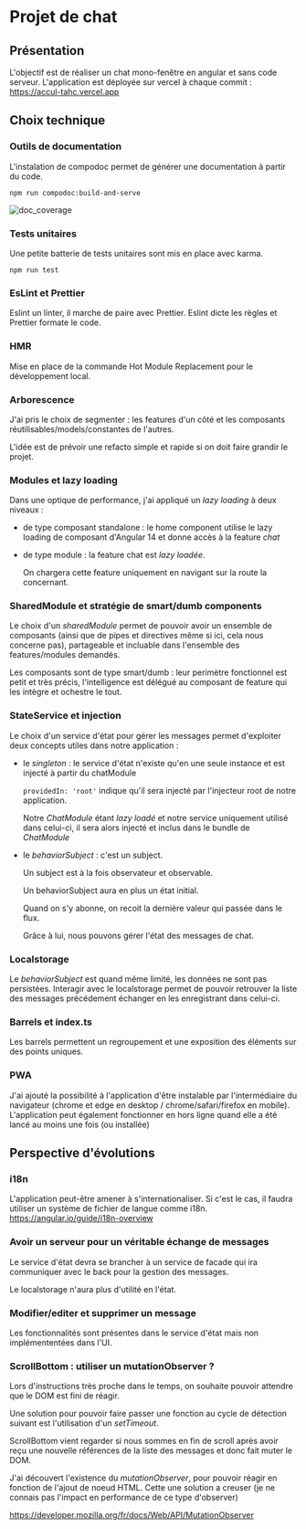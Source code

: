 # Projet de chat

## Présentation

L'objectif est de réaliser un chat mono-fenêtre en angular et sans code serveur.
L'application est déployée sur vercel à chaque commit : https://accul-tahc.vercel.app

## Choix technique

### Outils de documentation

L'instalation de compodoc permet de générer une documentation à partir du code.

`npm run compodoc:build-and-serve`

![doc_coverage](https://user-images.githubusercontent.com/1424833/196545904-07250950-578f-41d5-9ea8-54fe1da68918.png)

### Tests unitaires

Une petite batterie de tests unitaires sont mis en place avec karma.

`npm run test`

### EsLint et Prettier

Eslint un linter, il marche de paire avec Prettier.
Eslint dicte les règles et Prettier formate le code.

### HMR

Mise en place de la commande Hot Module Replacement pour le développement local.

### Arborescence

J'ai pris le choix de segmenter : les features d'un côté et les composants réutilisables/models/constantes de l'autres.

L'idée est de prévoir une refacto simple et rapide si on doit faire grandir le projet.

### Modules et lazy loading

Dans une optique de performance, j'ai appliqué un _lazy loading_ à deux niveaux :

- de type composant standalone : le home component utilise le lazy loading de composant d'Angular 14 et donne accès à la feature _chat_
- de type module : la feature chat est _lazy loadée_.

  On chargera cette feature uniquement en navigant sur la route la concernant.

### SharedModule et stratégie de smart/dumb components

Le choix d'un _sharedModule_ permet de pouvoir avoir un ensemble de composants (ainsi que de pipes et directives même si ici, cela nous concerne pas), partageable et incluable dans l'ensemble des features/modules demandés.

Les composants sont de type smart/dumb : leur perimètre fonctionnel est petit et très précis, l'intelligence est délégué au composant de feature qui les intègre et ochestre le tout.

### StateService et injection

Le choix d'un service d'état pour gérer les messages permet d'exploiter deux concepts utiles dans notre application :

- le _singleton_ : le service d'état n'existe qu'en une seule instance et est injecté à partir du chatModule

  `providedIn: 'root'` indique qu'il sera injecté par l'injecteur root de notre application.

  Notre _ChatModule_ étant _lazy loadé_ et notre service uniquement utilisé dans celui-ci, il sera alors injecté et inclus dans le bundle de _ChatModule_

- le _behaviorSubject_ : c'est un subject.

  Un subject est à la fois observateur et observable.

  Un behaviorSubject aura en plus un état initial.

  Quand on s'y abonne, on recoit la dernière valeur qui passée dans le flux.

  Grâce à lui, nous pouvons gérer l'état des messages de chat.

### Localstorage

Le _behaviorSubject_ est quand même limité, les données ne sont pas persistées.
Interagir avec le localstorage permet de pouvoir retrouver la liste des messages précédement échanger en les enregistrant dans celui-ci.

### Barrels et index.ts

Les barrels permettent un regroupement et une exposition des éléments sur des points uniques.

### PWA

J'ai ajouté la possibilité à l'application d'être instalable par l'intermédiaire du navigateur (chrome et edge en desktop / chrome/safari/firefox en mobile).
L'application peut également fonctionner en hors ligne quand elle a été lancé au moins une fois (ou installée)

## Perspective d'évolutions

### i18n

L'application peut-être amener à s'internationaliser.
Si c'est le cas, il faudra utiliser un système de fichier de langue comme i18n.
https://angular.io/guide/i18n-overview

### Avoir un serveur pour un véritable échange de messages

Le service d'état devra se brancher à un service de facade qui ira communiquer avec le back pour la gestion des messages.

Le localstorage n'aura plus d'utilité en l'état.

### Modifier/editer et supprimer un message

Les fonctionnalités sont présentes dans le service d'état mais non implémententées dans l'UI.

### ScrollBottom : utiliser un mutationObserver ?

Lors d'instructions très proche dans le temps, on souhaite pouvoir attendre que le DOM est fini de réagir.

Une solution pour pouvoir faire passer une fonction au cycle de détection suivant est l'utilisation d'un _setTimeout_.

ScrollBottom vient regarder si nous sommes en fin de scroll après avoir reçu une nouvelle références de la liste des messages et donc fait muter le DOM.

J'ai découvert l'existence du _mutationObserver_, pour pouvoir réagir en fonction de l'ajout de noeud HTML.
Cette une solution a creuser (je ne connais pas l'impact en performance de ce type d'observer)

https://developer.mozilla.org/fr/docs/Web/API/MutationObserver
